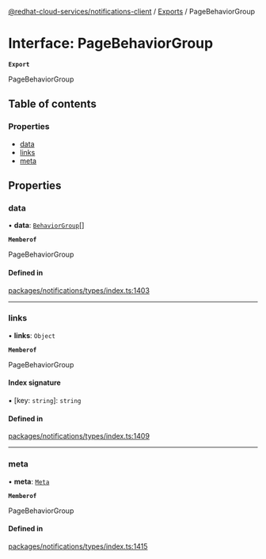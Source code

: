 [@redhat-cloud-services/notifications-client](../README.md) / [Exports](../modules.md) / PageBehaviorGroup

# Interface: PageBehaviorGroup

**`Export`**

PageBehaviorGroup

## Table of contents

### Properties

- [data](PageBehaviorGroup.md#data)
- [links](PageBehaviorGroup.md#links)
- [meta](PageBehaviorGroup.md#meta)

## Properties

### data

• **data**: [`BehaviorGroup`](BehaviorGroup.md)[]

**`Memberof`**

PageBehaviorGroup

#### Defined in

[packages/notifications/types/index.ts:1403](https://github.com/RedHatInsights/javascript-clients/blob/main/packages/notifications/types/index.ts#L1403)

___

### links

• **links**: `Object`

**`Memberof`**

PageBehaviorGroup

#### Index signature

▪ [key: `string`]: `string`

#### Defined in

[packages/notifications/types/index.ts:1409](https://github.com/RedHatInsights/javascript-clients/blob/main/packages/notifications/types/index.ts#L1409)

___

### meta

• **meta**: [`Meta`](Meta.md)

**`Memberof`**

PageBehaviorGroup

#### Defined in

[packages/notifications/types/index.ts:1415](https://github.com/RedHatInsights/javascript-clients/blob/main/packages/notifications/types/index.ts#L1415)
